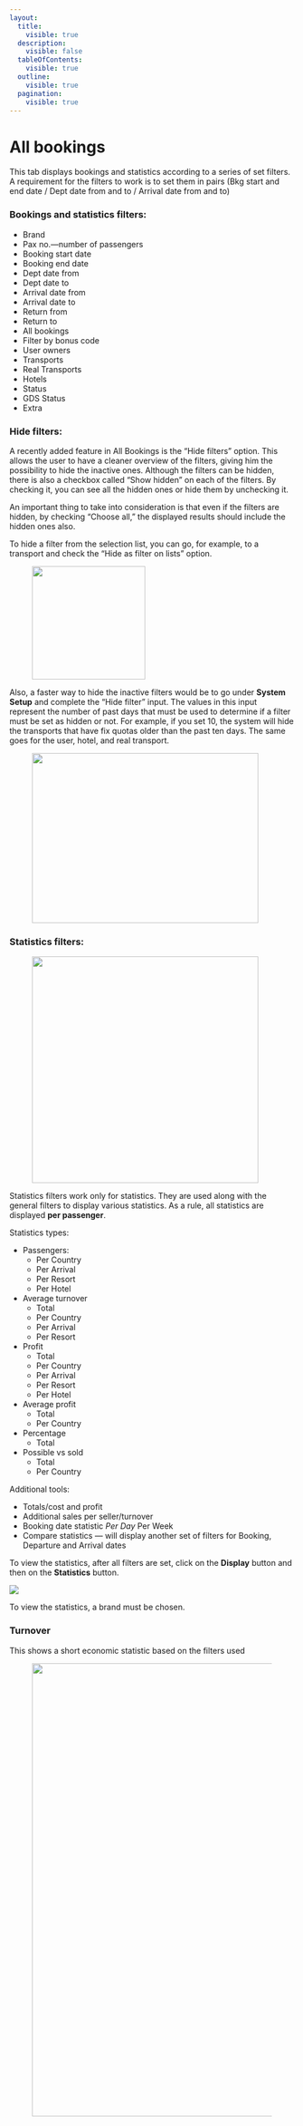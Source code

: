 ```yaml
---
layout:
  title:
    visible: true
  description:
    visible: false
  tableOfContents:
    visible: true
  outline:
    visible: true
  pagination:
    visible: true
---
```


# All bookings

This tab displays bookings and statistics according to a series of set filters. A requirement for the filters to work is to set them in pairs (Bkg start and end date / Dept date from and to / Arrival date from and to)

### **Bookings and statistics filters:**

* Brand
* Pax no.—number of passengers
* Booking start date
* Booking end date
* Dept date from
* Dept date to
* Arrival date from
* Arrival date to
* Return from
* Return to
* All bookings
* Filter by bonus code
* User owners
* Transports
* Real Transports
* Hotels
* Status
* GDS Status
* Extra

### **Hide filters:**

A recently added feature in All Bookings is the “Hide filters” option. This allows the user to have a cleaner overview of the filters, giving him the possibility to hide the inactive ones. Although the filters can be hidden, there is also a checkbox called “Show hidden” on each of the filters. By checking it, you can see all the hidden ones or hide them by unchecking it.

An important thing to take into consideration is that even if the filters are hidden, by checking “Choose all,” the displayed results should include the hidden ones also.

To hide a filter from the selection list, you can go, for example, to a transport and check the “Hide as filter on lists” option.

<figure><img src="https://sonat.com/api/Document/Image/19670ef0-8b8a-4cda-8eb6-249681e07016/60a72aeb-a272-4428-a118-b6074b1b35b5/ec44a3d0-8810-4253-b486-355b314877ba.webp?width=898" alt="" height="200"><figcaption></figcaption></figure>

Also, a faster way to hide the inactive filters would be to go under **System Setup** and complete the “Hide filter” input. The values in this input represent the number of past days that must be used to determine if a filter must be set as hidden or not. For example, if you set 10, the system will hide the transports that have fix quotas older than the past ten days. The same goes for the user, hotel, and real transport.

<figure><img src="https://sonat.com/api/Document/Image/19670ef0-8b8a-4cda-8eb6-249681e07016/60a72aeb-a272-4428-a118-b6074b1b35b5/f3b2074c-944c-4260-a801-0a280f9da0af.webp?width=933" alt="" height="300" width="400"><figcaption></figcaption></figure>

### **Statistics filters:**

<figure><img src="https://sonat.com/api/Document/Image/19670ef0-8b8a-4cda-8eb6-249681e07016/60a72aeb-a272-4428-a118-b6074b1b35b5/5f9160ba-43aa-4d8f-9f35-bbbdc227a335.webp?width=1854" alt="" width="400"><figcaption></figcaption></figure>

Statistics filters work only for statistics. They are used along with the general filters to display various statistics. As a rule, all statistics are displayed **per passenger**.

Statistics types:

* Passengers:
  * Per Country
  * Per Arrival
  * Per Resort
  * Per Hotel
* Average turnover
  * Total
  * Per Country
  * Per Arrival
  * Per Resort
* Profit
  * Total
  * Per Country
  * Per Arrival
  * Per Resort
  * Per Hotel
* Average profit
  * Total
  * Per Country
* Percentage
  * Total
* Possible vs sold
  * Total
  * Per Country

Additional tools:

* Totals/cost and profit
* Additional sales per seller/turnover
* Booking date statistic _Per Day_ Per Week
* Compare statistics — will display another set of filters for Booking, Departure and Arrival dates

To view the statistics, after all filters are set, click on the **Display** button and then on the **Statistics** button.

![](https://docs.tourpaq.com/assets/images/vab2-2ae8937c8c58496300b15fff0f0dbbf8.jpg?width=1857)

To view the statistics, a brand must be chosen.

### Turnover

This shows a short economic statistic based on the filters used

<figure><img src="https://sonat.com/api/Document/Image/19670ef0-8b8a-4cda-8eb6-249681e07016/60a72aeb-a272-4428-a118-b6074b1b35b5/363d971e-5618-449b-aea7-3624b5a4097f.webp?width=1807" alt="" width="800"><figcaption></figcaption></figure>

